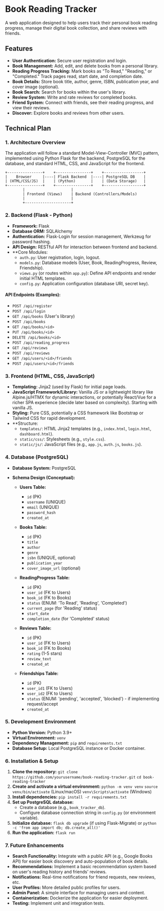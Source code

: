 # Book Reading Tracker

A web application designed to help users track their personal book reading progress, manage their digital book collection, and share reviews with friends.

## Features

*   **User Authentication:** Secure user registration and login.
*   **Book Management:** Add, edit, and delete books from a personal library.
*   **Reading Progress Tracking:** Mark books as "To Read," "Reading," or "Completed." Track pages read, start date, and completion date.
*   **Book Details:** Store book title, author, genre, ISBN, publication year, and cover image (optional).
*   **Book Search:** Search for books within the user's library.
*   **Review System:** Write and rate reviews for completed books.
*   **Friend System:** Connect with friends, see their reading progress, and view their reviews.
*   **Discover:** Explore books and reviews from other users.

## Technical Plan

### 1. Architecture Overview

The application will follow a standard Model-View-Controller (MVC) pattern, implemented using Python Flask for the backend, PostgreSQL for the database, and standard HTML, CSS, and JavaScript for the frontend.

```
+----------------+    +----------------+    +------------------+
|    Browser     |----| Flask Backend  |----| PostgreSQL DB    |
| (HTML/CSS/JS)  |    | (Python)       |    | (Data Storage)   |
+----------------+    +----------------+    +------------------+
        |                     |
        | Frontend (Views)    | Backend (Controllers/Models)
        |                     |
        +---------------------+
```

### 2. Backend (Flask - Python)

*   **Framework:** Flask
*   **Database ORM:** SQLAlchemy
*   **Authentication:** Flask-Login for session management, Werkzeug for password hashing.
*   **API Design:** RESTful API for interaction between frontend and backend.
*   **Core Modules:
    *   `auth.py`: User registration, login, logout.
    *   `models.py`: Database models (User, Book, ReadingProgress, Review, Friendship).
    *   `views.py` (or routes within `app.py`): Define API endpoints and render initial HTML templates.
    *   `config.py`: Application configuration (database URI, secret key).

#### API Endpoints (Examples):

*   `POST /api/register`
*   `POST /api/login`
*   `GET /api/books` (User's library)
*   `POST /api/books`
*   `GET /api/books/<id>`
*   `PUT /api/books/<id>`
*   `DELETE /api/books/<id>`
*   `POST /api/reading_progress`
*   `GET /api/reviews`
*   `POST /api/reviews`
*   `GET /api/users/<id>/friends`
*   `POST /api/users/<id>/friends`

### 3. Frontend (HTML, CSS, JavaScript)

*   **Templating:** Jinja2 (used by Flask) for initial page loads.
*   **JavaScript Framework/Library:** Vanilla JS or a lightweight library like Alpine.js/HTMX for dynamic interactions, or potentially React/Vue for a richer SPA experience (decide later based on complexity). Starting with vanilla JS.
*   **Styling:** Pure CSS, potentially a CSS framework like Bootstrap or Tailwind CSS for rapid development.
*   **Structure:
    *   `templates/`: HTML Jinja2 templates (e.g., `index.html`, `login.html`, `dashboard.html`).
    *   `static/css/`: Stylesheets (e.g., `style.css`).
    *   `static/js/`: JavaScript files (e.g., `app.js`, `auth.js`, `books.js`).

### 4. Database (PostgreSQL)

*   **Database System:** PostgreSQL
*   **Schema Design (Conceptual):**

    *   **Users Table:**
        *   `id` (PK)
        *   `username` (UNIQUE)
        *   `email` (UNIQUE)
        *   `password_hash`
        *   `created_at`

    *   **Books Table:**
        *   `id` (PK)
        *   `title`
        *   `author`
        *   `genre`
        *   `isbn` (UNIQUE, optional)
        *   `publication_year`
        *   `cover_image_url` (optional)

    *   **ReadingProgress Table:**
        *   `id` (PK)
        *   `user_id` (FK to Users)
        *   `book_id` (FK to Books)
        *   `status` (ENUM: 'To Read', 'Reading', 'Completed')
        *   `current_page` (for 'Reading' status)
        *   `start_date`
        *   `completion_date` (for 'Completed' status)

    *   **Reviews Table:**
        *   `id` (PK)
        *   `user_id` (FK to Users)
        *   `book_id` (FK to Books)
        *   `rating` (1-5 stars)
        *   `review_text`
        *   `created_at`

    *   **Friendships Table:**
        *   `id` (PK)
        *   `user_id1` (FK to Users)
        *   `user_id2` (FK to Users)
        *   `status` (ENUM: 'pending', 'accepted', 'blocked') - if implementing request/accept
        *   `created_at`

### 5. Development Environment

*   **Python Version:** Python 3.9+
*   **Virtual Environment:** `venv`
*   **Dependency Management:** `pip` and `requirements.txt`
*   **Database Setup:** Local PostgreSQL instance or Docker container.

### 6. Installation & Setup

1.  **Clone the repository:**
    `git clone https://github.com/yourusername/book-reading-tracker.git`
    `cd book-reading-tracker`
2.  **Create and activate a virtual environment:**
    `python -m venv venv`
    `source venv/bin/activate` (Linux/macOS)
    `venv\Scripts\activate` (Windows)
3.  **Install dependencies:**
    `pip install -r requirements.txt`
4.  **Set up PostgreSQL database:**
    *   Create a database (e.g., `book_tracker_db`).
    *   Configure database connection string in `config.py` (or environment variable).
5.  **Initialize database:**
    `flask db upgrade` (if using Flask-Migrate)
    or
    `python -c 'from app import db; db.create_all()'`
6.  **Run the application:**
    `flask run`

### 7. Future Enhancements

*   **Search Functionality:** Integrate with a public API (e.g., Google Books API) for easier book discovery and auto-population of book details.
*   **Recommendations:** Implement a basic recommendation system based on user's reading history and friends' reviews.
*   **Notifications:** Real-time notifications for friend requests, new reviews, etc.
*   **User Profiles:** More detailed public profiles for users.
*   **Admin Panel:** A simple interface for managing users and content.
*   **Containerization:** Dockerize the application for easier deployment.
*   **Testing:** Implement unit and integration tests.
